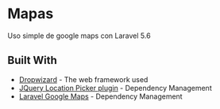 # Mapas
Uso simple de google maps con Laravel 5.6

## Built With

* [Dropwizard](http://www.dropwizard.io/1.0.2/docs/) - The web framework used
* [JQuery Location Picker plugin](https://github.com/Logicify/jquery-locationpicker-plugin) - Dependency Management
* [Laravel Google Maps](https://github.com/farhanwazir/laravelgooglemaps) - Dependency Management
